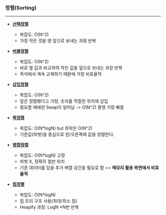### __정렬(Sorting)__
____
* [__선택정렬__](https://github.com/RyuYS-17/StudyAlgorithm/blob/main/%EB%82%98%EB%8F%99%EB%B9%88_%EC%8B%A4%EC%A0%84%EC%95%8C%EA%B3%A0%EB%A6%AC%EC%A6%98%EA%B0%95%EC%A2%8C/%EC%A0%95%EB%A0%AC/SelectionSort.py)
  * 복잡도: O(N^2)
  * 가장 작은 것을 맨 앞으로 보내는 과정 반복
  
* [__버블정렬__](https://github.com/RyuYS-17/StudyAlgorithm/blob/main/%EB%82%98%EB%8F%99%EB%B9%88_%EC%8B%A4%EC%A0%84%EC%95%8C%EA%B3%A0%EB%A6%AC%EC%A6%98%EA%B0%95%EC%A2%8C/%EC%A0%95%EB%A0%AC/bubbleSort.py)
  * 복잡도: O(N^2)
  * 바로 옆 값과 비교하여 작은 값을 앞으로 보내는 과정 반복 
  * 즉석에서 계속 교체하기 때문에 가장 비효율적
  
* [__삽입정렬__](https://github.com/RyuYS-17/StudyAlgorithm/blob/main/%EB%82%98%EB%8F%99%EB%B9%88_%EC%8B%A4%EC%A0%84%EC%95%8C%EA%B3%A0%EB%A6%AC%EC%A6%98%EA%B0%95%EC%A2%8C/%EC%A0%95%EB%A0%AC/insertionSort.py)
  * 복잡도: O(N^2)
  * 앞은 정렬됐다고 가정, 숫자를 적절한 위치에 삽입
  * 필요할 때에만 Swap이 일어남 -> O(N^2) 중엔 가장 빠름
  
* [__퀵정렬__](https://github.com/RyuYS-17/StudyAlgorithm/blob/main/%EB%82%98%EB%8F%99%EB%B9%88_%EC%8B%A4%EC%A0%84%EC%95%8C%EA%B3%A0%EB%A6%AC%EC%A6%98%EA%B0%95%EC%A2%8C/%EC%A0%95%EB%A0%AC/QuickSort.py)
  * 복잡도: O(N*logN) but 최악은 O(N^2)
  * 기준값(피벗)을 중심으로 왼/오른쪽에 값을 정렬한다.

* [__병합정렬__](https://github.com/RyuYS-17/StudyAlgorithm/blob/main/%EB%82%98%EB%8F%99%EB%B9%88_%EC%8B%A4%EC%A0%84%EC%95%8C%EA%B3%A0%EB%A6%AC%EC%A6%98%EA%B0%95%EC%A2%8C/%EC%A0%95%EB%A0%AC/mergeSort.py)
  * 복잡도: O(N*logN) 고정
  * 피벗 X, 정확히 절반 위치
  * 기존 데이터를 담을 추가 배열 공간을 필요로 함 => __메모리 활용 측면에서 비효율적__

* [__힙정렬__](https://github.com/RyuYS-17/StudyAlgorithm/blob/main/%EB%82%98%EB%8F%99%EB%B9%88_%EC%8B%A4%EC%A0%84%EC%95%8C%EA%B3%A0%EB%A6%AC%EC%A6%98%EA%B0%95%EC%A2%8C/%EC%A0%95%EB%A0%AC/HeapSort.py)
  * 복잡도: O(N*logN)
  * 힙 트리 구조 사용(최대/최소 힙)
  * Heapify 과정: LogN *N번 반복
